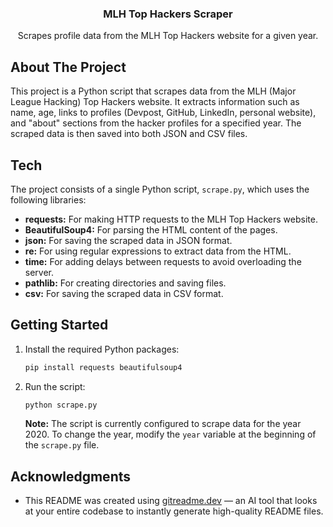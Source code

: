 <div align="center">
<h3 align="center">MLH Top Hackers Scraper</h3>

  <p align="center">
    Scrapes profile data from the MLH Top Hackers website for a given year.
  </p>
</div>

## About The Project

This project is a Python script that scrapes data from the MLH (Major League Hacking) Top Hackers website. It extracts information such as name, age, links to profiles (Devpost, GitHub, LinkedIn, personal website), and "about" sections from the hacker profiles for a specified year. The scraped data is then saved into both JSON and CSV files.

## Tech

The project consists of a single Python script, `scrape.py`, which uses the following libraries:

- **requests:** For making HTTP requests to the MLH Top Hackers website.
- **BeautifulSoup4:** For parsing the HTML content of the pages.
- **json:** For saving the scraped data in JSON format.
- **re:** For using regular expressions to extract data from the HTML.
- **time:** For adding delays between requests to avoid overloading the server.
- **pathlib:** For creating directories and saving files.
- **csv:** For saving the scraped data in CSV format.

## Getting Started

1. Install the required Python packages:
   ```sh
   pip install requests beautifulsoup4
   ```
2. Run the script:
   ```sh
   python scrape.py
   ```
   **Note:** The script is currently configured to scrape data for the year 2020. To change the year, modify the `year` variable at the beginning of the `scrape.py` file.

## Acknowledgments

- This README was created using [gitreadme.dev](https://gitreadme.dev) — an AI tool that looks at your entire codebase to instantly generate high-quality README files.
